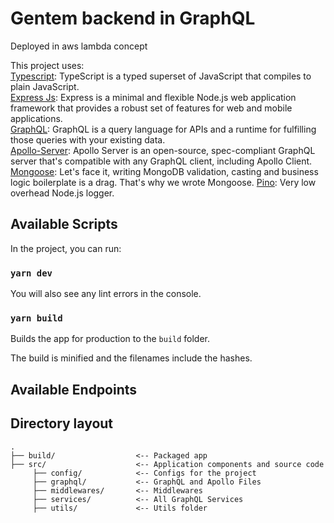 # Gentem backend in GraphQL

Deployed in aws lambda concept

This project uses:<br />
[Typescript](https://www.typescriptlang.org/): TypeScript is a typed superset of JavaScript that compiles to plain JavaScript.<br />
[Express Js](https://www.express.com/): Express is a minimal and flexible Node.js web application framework that provides a robust set of features for web and mobile applications.<br />
[GraphQL](https://graphql.org/): GraphQL is a query language for APIs and a runtime for fulfilling those queries with your existing data.<br />
[Apollo-Server](https://www.apollographql.com/docs/apollo-server/): Apollo Server is an open-source, spec-compliant GraphQL server that's compatible with any GraphQL client, including Apollo Client.
[Mongoose](https://mongoosejs.com/): Let's face it, writing MongoDB validation, casting and business logic boilerplate is a drag. That's why we wrote Mongoose.
[Pino](https://github.com/pinojs/pino): Very low overhead Node.js logger.

## Available Scripts

In the project, you can run:

### `yarn dev`

You will also see any lint errors in the console.

### `yarn build`

Builds the app for production to the `build` folder.<br />

The build is minified and the filenames include the hashes.<br />

## Available Endpoints

## Directory layout

```
.
├── build/                  <-- Packaged app
├── src/                    <-- Application components and source code
     ├── config/            <-- Configs for the project
     ├── graphql/           <-- GraphQL and Apollo Files
     ├── middlewares/       <-- Middlewares
     ├── services/          <-- All GraphQL Services
     ├── utils/             <-- Utils folder
```
